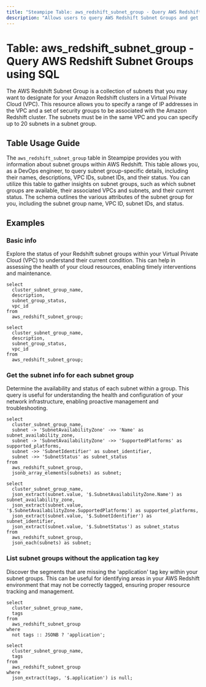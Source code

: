```yaml
---
title: "Steampipe Table: aws_redshift_subnet_group - Query AWS Redshift Subnet Groups using SQL"
description: "Allows users to query AWS Redshift Subnet Groups and get detailed information about each subnet group, including its name, description, VPC ID, subnet IDs, and status."
---
```


# Table: aws_redshift_subnet_group - Query AWS Redshift Subnet Groups using SQL

The AWS Redshift Subnet Group is a collection of subnets that you may want to designate for your Amazon Redshift clusters in a Virtual Private Cloud (VPC). This resource allows you to specify a range of IP addresses in the VPC and a set of security groups to be associated with the Amazon Redshift cluster. The subnets must be in the same VPC and you can specify up to 20 subnets in a subnet group.

## Table Usage Guide

The `aws_redshift_subnet_group` table in Steampipe provides you with information about subnet groups within AWS Redshift. This table allows you, as a DevOps engineer, to query subnet group-specific details, including their names, descriptions, VPC IDs, subnet IDs, and their status. You can utilize this table to gather insights on subnet groups, such as which subnet groups are available, their associated VPCs and subnets, and their current status. The schema outlines the various attributes of the subnet group for you, including the subnet group name, VPC ID, subnet IDs, and status.

## Examples

### Basic info
Explore the status of your Redshift subnet groups within your Virtual Private Cloud (VPC) to understand their current condition. This can help in assessing the health of your cloud resources, enabling timely interventions and maintenance.

```sql+postgres
select
  cluster_subnet_group_name,
  description,
  subnet_group_status,
  vpc_id
from
  aws_redshift_subnet_group;
```

```sql+sqlite
select
  cluster_subnet_group_name,
  description,
  subnet_group_status,
  vpc_id
from
  aws_redshift_subnet_group;
```


### Get the subnet info for each subnet group
Determine the availability and status of each subnet within a group. This query is useful for understanding the health and configuration of your network infrastructure, enabling proactive management and troubleshooting.

```sql+postgres
select
  cluster_subnet_group_name,
  subnet -> 'SubnetAvailabilityZone' ->> 'Name' as subnet_availability_zone,
  subnet -> 'SubnetAvailabilityZone' ->> 'SupportedPlatforms' as supported_platforms,
  subnet ->> 'SubnetIdentifier' as subnet_identifier,
  subnet ->> 'SubnetStatus' as subnet_status
from
  aws_redshift_subnet_group,
  jsonb_array_elements(subnets) as subnet;
```

```sql+sqlite
select
  cluster_subnet_group_name,
  json_extract(subnet.value, '$.SubnetAvailabilityZone.Name') as subnet_availability_zone,
  json_extract(subnet.value, '$.SubnetAvailabilityZone.SupportedPlatforms') as supported_platforms,
  json_extract(subnet.value, '$.SubnetIdentifier') as subnet_identifier,
  json_extract(subnet.value, '$.SubnetStatus') as subnet_status
from
  aws_redshift_subnet_group,
  json_each(subnets) as subnet;
```


### List subnet groups without the application tag key
Discover the segments that are missing the 'application' tag key within your subnet groups. This can be useful for identifying areas in your AWS Redshift environment that may not be correctly tagged, ensuring proper resource tracking and management.

```sql+postgres
select
  cluster_subnet_group_name,
  tags
from
  aws_redshift_subnet_group
where
  not tags :: JSONB ? 'application';
```

```sql+sqlite
select
  cluster_subnet_group_name,
  tags
from
  aws_redshift_subnet_group
where
  json_extract(tags, '$.application') is null;
```